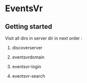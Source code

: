 # EventsVr

## Getting started

Visit all dirs in server dir in next order :

1. discoverserver

2. eventsvrdomain

3. eventsvr-login

4. eventsvr-search
